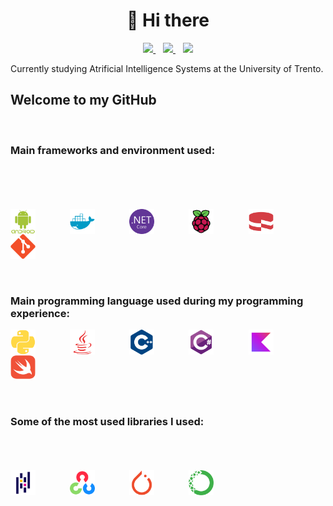<h1 align="center">👋 Hi there</h1>

<p align='center'>
  <a href="[https://www.linkedin.com/in/riccardo--parola/](https://www.linkedin.com/in/riccardolunelli/)">
    <img src="https://img.shields.io/badge/LinkedIn-0077B5?style=for-the-badge&logo=linkedin&logoColor=white"></img>
  </a>&nbsp;&nbsp;
  <a href="https://github.com/luna97/">
    <img src="https://img.shields.io/badge/GitHub-100000?style=for-the-badge&logo=github&logoColor=white"></img>
  </a>&nbsp;&nbsp;
  <a href="mailto:rikilnl@gmail.com">
    <img src="https://img.shields.io/badge/Gmail-D14836?style=for-the-badge&logo=gmail&logoColor=white"></img>
  </a> 
</p>

Currently studying Atrificial Intelligence Systems at the University of Trento.
<h2>Welcome to my GitHub</h2>

<p align="center">
  <br/>

  <h3>Main frameworks and environment used: </h3>
  <br/><br/><br/>

  <br/>
  <!-- Framework and environments -->
  <img height="40" align="center" alt="Android" height="30" width="40" src="https://github.com/devicons/devicon/blob/master/icons/android/android-plain-wordmark.svg">
  &nbsp;&nbsp;&nbsp;&nbsp;&nbsp;&nbsp;&nbsp;&nbsp;&nbsp;&nbsp;&nbsp;&nbsp;

  <img height="40" align="center" alt="Docker" height="30" width="40" src="https://github.com/devicons/devicon/blob/master/icons/docker/docker-plain.svg">
  &nbsp;&nbsp;&nbsp;&nbsp;&nbsp;&nbsp;&nbsp;&nbsp;&nbsp;&nbsp;&nbsp;&nbsp;

  <img height="40" align="center" alt=".net Core" height="30" width="40" src="https://github.com/devicons/devicon/blob/master/icons/dotnetcore/dotnetcore-original.svg">
  &nbsp;&nbsp;&nbsp;&nbsp;&nbsp;&nbsp;&nbsp;&nbsp;&nbsp;&nbsp;&nbsp;&nbsp;

  <img height="40" align="center" alt="Raspberry" height="30" width="40" src="https://github.com/devicons/devicon/blob/master/icons/raspberrypi/raspberrypi-original.svg">
  &nbsp;&nbsp;&nbsp;&nbsp;&nbsp;&nbsp;&nbsp;&nbsp;&nbsp;&nbsp;&nbsp;&nbsp;

  <img height="40" align="center" alt="Cake PHP" height="30" width="40" src="https://github.com/devicons/devicon/blob/master/icons/cakephp/cakephp-original.svg">
  &nbsp;&nbsp;&nbsp;&nbsp;&nbsp;&nbsp;&nbsp;&nbsp;&nbsp;&nbsp;&nbsp;&nbsp;

  <img height="40" align="center" alt="Git" height="30" width="40" src="https://github.com/devicons/devicon/blob/master/icons/git/git-original.svg">
  <br/><br/><br/>

  <h3>Main programming language used during my programming experience:</h3>
  <!-- Programming languages -->
  <img height="40" align="center" alt="Python" height="30" width="40" src="https://raw.githubusercontent.com/devicons/devicon/master/icons/python/python-plain.svg">
  &nbsp;&nbsp;&nbsp;&nbsp;&nbsp;&nbsp;&nbsp;&nbsp;&nbsp;&nbsp;&nbsp;&nbsp;
  
  <img height="40" align="center" alt="Java" height="30" width="40" src="https://github.com/devicons/devicon/blob/master/icons/java/java-plain.svg">
  &nbsp;&nbsp;&nbsp;&nbsp;&nbsp;&nbsp;&nbsp;&nbsp;&nbsp;&nbsp;&nbsp;&nbsp;

  <img height="40" align="center" alt="Cplusplus" height="30" width="40" src="https://raw.githubusercontent.com/devicons/devicon/master/icons/cplusplus/cplusplus-plain.svg">
  &nbsp;&nbsp;&nbsp;&nbsp;&nbsp;&nbsp;&nbsp;&nbsp;&nbsp;&nbsp;&nbsp;&nbsp;

  <img height="40" align="center" alt="Csharp" height="30" width="40" src="https://github.com/devicons/devicon/blob/master/icons/csharp/csharp-original.svg">
  &nbsp;&nbsp;&nbsp;&nbsp;&nbsp;&nbsp;&nbsp;&nbsp;&nbsp;&nbsp;&nbsp;&nbsp;
  
  <img height="40" align="center" alt="Kotlin" height="30" width="40" src="https://github.com/devicons/devicon/blob/master/icons/kotlin/kotlin-original.svg">
  &nbsp;&nbsp;&nbsp;&nbsp;&nbsp;&nbsp;&nbsp;&nbsp;&nbsp;&nbsp;&nbsp;&nbsp;
  
  <img height="40" align="center" alt="Swift" height="30" width="40" src="https://github.com/devicons/devicon/blob/master/icons/swift/swift-original.svg">
  <br/><br/><br/>

  <h3>Some of the most used libraries I used:</h3>
  <br/><br/><br/>

  <!-- Libraries -->
  <img height="40" align="center" alt="Pytorch" height="30" width="40" src="https://github.com/devicons/devicon/blob/master/icons/pandas/pandas-original.svg">
  &nbsp;&nbsp;&nbsp;&nbsp;&nbsp;&nbsp;&nbsp;&nbsp;&nbsp;&nbsp;&nbsp;&nbsp;
  
  <img height="40" align="center" alt="OpenCV" height="30" width="40" src="https://raw.githubusercontent.com/devicons/devicon/master/icons/opencv/opencv-original.svg">
  &nbsp;&nbsp;&nbsp;&nbsp;&nbsp;&nbsp;&nbsp;&nbsp;&nbsp;&nbsp;&nbsp;&nbsp;
  
  <img height="40" align="center" alt="Pytorch" height="30" width="40" src="https://raw.githubusercontent.com/devicons/devicon/master/icons/pytorch/pytorch-original.svg">
  &nbsp;&nbsp;&nbsp;&nbsp;&nbsp;&nbsp;&nbsp;&nbsp;&nbsp;&nbsp;&nbsp;&nbsp;

  <img height="40" align="center" alt="Conda" height="30" width="40" src="https://github.com/devicons/devicon/blob/master/icons/anaconda/anaconda-original.svg">
  &nbsp;&nbsp;&nbsp;&nbsp;&nbsp;&nbsp;&nbsp;&nbsp;&nbsp;&nbsp;&nbsp;&nbsp;

</p>
